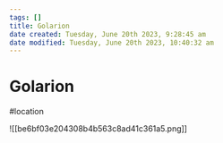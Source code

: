 ```yaml
---
tags: []
title: Golarion
date created: Tuesday, June 20th 2023, 9:28:45 am
date modified: Tuesday, June 20th 2023, 10:40:32 am
---
```


# Golarion

#location

![[be6bf03e204308b4b563c8ad41c361a5.png]]
